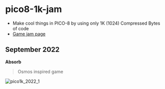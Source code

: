# pico8-1k-jam

 * Make cool things in PICO-8 by using only 1K (1024) Compressed Bytes of code
 * [Game jam page](https://itch.io/jam/pico-1k-2022)

## September 2022
**Absorb** 
> Osmos inspired game

![pico1k_2022_1](https://user-images.githubusercontent.com/544436/189496187-091f3262-a6a4-4e5e-9d23-74f55272b5ec.gif)
